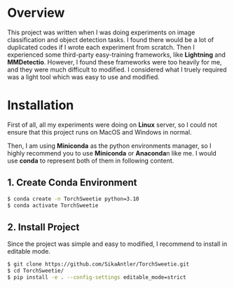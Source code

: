 # Overview

This project was written when I was doing experiments on image classification and object detection tasks. I found there would be a lot of duplicated codes if I wrote each experiment from scratch. Then I experienced some third-party easy-training frameworks, like **Lightning** and **MMDetectio**. However, I found these frameworks were too heavily for me, and they were much difficult to modified. I considered what I truely required was a light tool which was easy to use and modified.

# Installation

First of all, all my experiments were doing on **Linux** server, so I could not ensure that this project runs on MacOS and Windows in normal.

Then, I am using **Miniconda** as the python environments manager, so I highly recommend you to use **Miniconda** or **Anaconda**n like me. I would use **conda** to represent both of them in following content.

## 1. Create Conda Environment

```bash
$ conda create -n TorchSweetie python=3.10
$ conda activate TorchSweetie
```

## 2. Install Project

Since the project was simple and easy to modified, I recommend to install in editable mode.

```bash
$ git clone https://github.com/SikaAntler/TorchSweetie.git
$ cd TorchSweetie/
$ pip install -e . --config-settings editable_mode=strict
```


